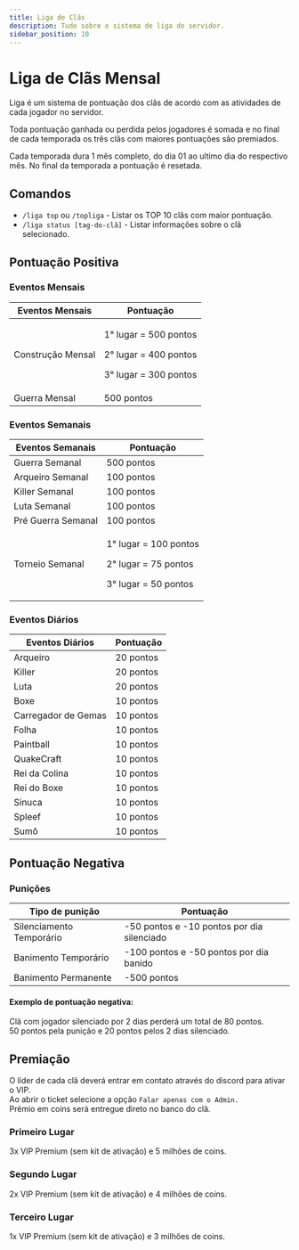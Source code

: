 ```yaml
---
title: Liga de Clãs
description: Tudo sobre o sistema de liga do servidor.
sidebar_position: 10
---
```


# Liga de Clãs Mensal

Liga é um sistema de pontuação dos clãs de acordo com as atividades de cada jogador no servidor.

Toda pontuação ganhada ou perdida pelos jogadores é somada e no final de cada temporada os três clãs com maiores pontuações são premiados.

Cada temporada dura 1 mês completo, do dia 01 ao ultimo dia do respectivo mês. No final da temporada a pontuação é resetada.

## Comandos
* `/liga top` ou `/topliga` - Listar os TOP 10 clãs com maior pontuação.
* `/liga status [tag-do-clã]` - Listar informações sobre o clã selecionado.

## Pontuação Positiva

### Eventos Mensais

| Eventos Mensais       | Pontuação                                                                            |
| --------------------- | ------------------------------------------------------------------------------------ |
| Construção Mensal     | <p>1° lugar = 500 pontos</p><p>2° lugar = 400 pontos</p><p>3° lugar = 300 pontos</p> |
| Guerra Mensal         | 500 pontos                                                                           |

### Eventos Semanais

| Eventos Semanais      | Pontuação                                                                            |
| --------------------- | ------------------------------------------------------------------------------------ |
| Guerra Semanal        | 500 pontos                                                                           |
| Arqueiro Semanal      | 100 pontos                                                                           |
| Killer Semanal        | 100 pontos                                                                           |
| Luta Semanal          | 100 pontos                                                                           |
| Pré Guerra Semanal    | 100 pontos                                                                           |
| Torneio Semanal       | <p>1° lugar = 100 pontos</p><p>2° lugar = 75 pontos</p><p>3° lugar = 50 pontos</p>   |

### Eventos Diários

| Eventos Diários       | Pontuação                                                                            |
| --------------------- | ------------------------------------------------------------------------------------ |
| Arqueiro              | 20 pontos                                                                            |
| Killer                | 20 pontos                                                                            |
| Luta                  | 20 pontos                                                                            |
| Boxe                  | 10 pontos                                                                            |
| Carregador de Gemas   | 10 pontos                                                                            |
| Folha                 | 10 pontos                                                                            |
| Paintball             | 10 pontos                                                                            |
| QuakeCraft            | 10 pontos                                                                            |
| Rei da Colina         | 10 pontos                                                                            |
| Rei do Boxe           | 10 pontos                                                                            |
| Sinuca                | 10 pontos                                                                            |
| Spleef                | 10 pontos                                                                            |
| Sumô                  | 10 pontos                                                                            |

## Pontuação Negativa

### Punições

| Tipo de punição          | Pontuação                                  |
| ------------------------ | ------------------------------------------ |
| Silenciamento Temporário | -50 pontos e -10 pontos por dia silenciado |
| Banimento Temporário     | -100 pontos e -50 pontos por dia banido    |
| Banimento Permanente     | -500 pontos                                |

#### Exemplo de pontuação negativa:

Clã com jogador silenciado por 2 dias perderá um total de 80 pontos.  
50 pontos pela punição e 20 pontos pelos 2 dias silenciado.

## Premiação

O líder de cada clã deverá entrar em contato através do discord para ativar o VIP.  
Ao abrir o ticket selecione a opção `Falar apenas com o Admin.`  
Prêmio em coins será entregue direto no banco do clã.

### Primeiro Lugar

3x VIP Premium (sem kit de ativação) e 5 milhões de coins.

### Segundo Lugar

2x VIP Premium (sem kit de ativação) e 4 milhões de coins.

### Terceiro Lugar

1x VIP Premium (sem kit de ativação) e 3 milhões de coins.